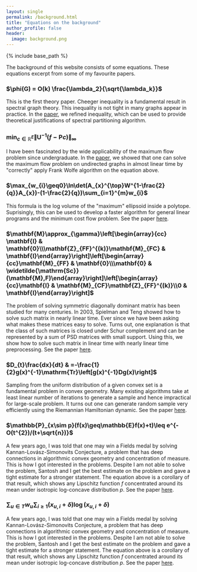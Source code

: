 ```yaml
---
layout: single
permalink: /background.html
title: "Equations on the background"
author_profile: false
header:
  image: background.png
---
```


{% include base_path %}

The background of this website consists of some equations. These equations excerpt from some of my favourite papers.

### $\phi(G) = O(k) \frac{\lambda_2}{\sqrt{\lambda_k}}$
This is the first theory paper. Cheeger inequality is a fundamental result in spectral graph theory. This inequality is not tight in many graphs appear in practice. In the [paper](https://arxiv.org/abs/1301.5584), we refined inequality, which can be used to provide theoretical justifications of spectral partitioning algorithm.

### $\min_{c\in\mathbb{R}^{E}}\|\mathbf{U}^{-1}(f-\mathbf{P}c)\|_{\infty}$
I have been fascinated by the wide applicability of the maximum flow problem since undergraduate. In the [paper](https://arxiv.org/abs/1301.5584), we showed that one can solve the maximum flow problem on undirected graphs in almost linear time by "correctly" apply Frank Wolfe algorithm on the equation above.

### $\max_{w_{i}\geq0}\ln\det(A_{x}^{\top}W^{1-\frac{2}{q}}A_{x})-(1-\frac{2}{q})\sum_{i=1}^{m}w_{i}$
This formula is the log volume of the "maximum" ellipsoid inside a polytope. Suprisingly, this can be used to develop a faster algorithm for general linear programs and the minimum cost flow problem.
See the paper [here](https://arxiv.org/abs/1301.5584).

### $\mathbf{M}\approx_{\gamma}\left[\begin{array}{cc} \mathbf{I} & \mathbf{0}\\\mathbf{Z}_{FF}^{(k)}\mathbf{M}_{FC} & \mathbf{I}\end{array}\right]\left[\begin{array}{cc}\mathbf{M}_{FF} & \mathbf{0}\\\mathbf{0} & \widetilde{\mathrm{Sc}}(\mathbf{M},F)\end{array}\right]\left[\begin{array}{cc}\mathbf{I} & \mathbf{M}_{CF}\mathbf{Z}_{FF}^{(k)}\\0 & \mathbf{I}\end{array}\right]$
The problem of solving symmetric diagonally dominant matrix has been studied for many centuries. In 2003, Spielman and Teng showed how to solve such matrix in nearly linear time. Ever since we have been asking what makes these matrices easy to solve. Turns out, one explanation is that the class of such matrices is closed under Schur complement and can be represented by a sum of PSD matrices with small support. Using this, we show how to solve such matrix in linear time with nearly linear time preprocessing.
See the paper [here](https://arxiv.org/abs/1512.01892).

### $D_{t}\frac{dx}{dt} & =-\frac{1}{2}g(x)^{-1}\mathrm{Tr}\left[g(x)^{-1}Dg(x)\right]$
Sampling from the uniform distribution of a given convex set is a fundamental problem in convex geometry. Many existing algorithms take at least linear number of iterations to generate a sample and hence impractical for large-scale problem. It turns out one can generate random sample very efficiently using the Riemannian Hamiltonian dynamic.
See the paper [here](https://arxiv.org/abs/1710.06261).

### $\mathbb{P}_{x\sim p}(f(x)\geq\mathbb{E}f(x)+t)\leq e^{-O(t^{2})/(t+\sqrt{n})}$
A few years ago, I was told that one may win a Fields medal by solving Kannan-Lovász-Simonovits Conjecture, a problem that has deep connections in algorithmic convex geometry and concentration of measure. This is how I got interested in the problems. Despite I am not able to solve the problem, Santosh and I get the best estimate on the problem and gave a tight estimate for a stronger statement. The equation above is a corollary of that result, which shows any Lipschitz function $f$ concentrated around its mean under isotropic log-concave distribution $p$.
See the paper [here](https://arxiv.org/abs/1712.01791).

### $\sum_{u\in T}w_{u}\sum_{i\geq1}(x_{u,i}+\delta)\log(x_{u,i}+\delta)$
A few years ago, I was told that one may win a Fields medal by solving Kannan-Lovász-Simonovits Conjecture, a problem that has deep connections in algorithmic convex geometry and concentration of measure. This is how I got interested in the problems. Despite I am not able to solve the problem, Santosh and I get the best estimate on the problem and gave a tight estimate for a stronger statement. The equation above is a corollary of that result, which shows any Lipschitz function $f$ concentrated around its mean under isotropic log-concave distribution $p$.
See the paper [here](https://arxiv.org/abs/1711.01085).

